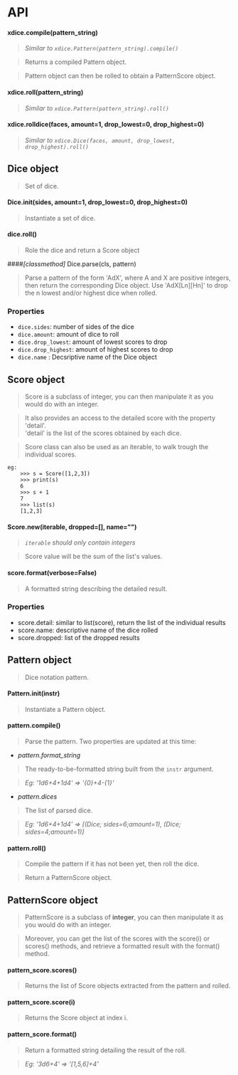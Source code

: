 # API

#### xdice.compile(pattern_string)

> *Similar to `xdice.Pattern(pattern_string).compile()`*

> Returns a compiled Pattern object.

> Pattern object can then be rolled to obtain a PatternScore object.

#### xdice.roll(pattern_string)

> *Similar to `xdice.Pattern(pattern_string).roll()`*

#### xdice.rolldice(faces, amount=1, drop_lowest=0, drop_highest=0)

> *Similar to `xdice.Dice(faces, amount, drop_lowest, drop_highest).roll()`*

## Dice object

> Set of dice.

#### Dice.__init__(sides, amount=1, drop_lowest=0, drop_highest=0)

> Instantiate a set of dice.

#### dice.roll()

> Role the dice and return a Score object

####*[classmethod]* Dice.parse(cls, pattern)

> Parse a pattern of the form 'AdX', where A and X are positive integers, then return the corresponding Dice object.
> Use 'AdX[Ln][Hn]' to drop the n lowest and/or highest dice when rolled.

### Properties

* `dice.sides`: number of sides of the dice
* `dice.amount`: amount of dice to roll
* `dice.drop_lowest`: amount of lowest scores to drop
* `dice.drop_highest`: amount of highest scores to drop
* `dice.name` : Decsriptive name of the Dice object

## Score object

> Score is a subclass of integer, you can then manipulate it as you would do with an integer.

> It also provides an access to the detailed score with the property 'detail'.  
 'detail' is the list of the scores obtained by each dice.

> Score class can also be used as an iterable, to walk trough the individual scores.

    eg:
        >>> s = Score([1,2,3])
        >>> print(s)
        6
        >>> s + 1
        7
        >>> list(s)
        [1,2,3]

#### Score.__new__(iterable, dropped=[], name="")

>*`iterable` should only contain integers*

> Score value will be the sum of the list's values.

#### score.format(verbose=False)

> A formatted string describing the detailed result.


### Properties

* score.detail: similar to list(score), return the list of the individual results
* score.name: descriptive name of the dice rolled
* score.dropped: list of the dropped results


## Pattern object

> Dice notation pattern.

#### Pattern.__init__(instr)

> Instantiate a Pattern object.

#### pattern.compile()

> Parse the pattern. Two properties are updated at this time:

* *pattern.format_string*

> The ready-to-be-formatted string built from the `instr` argument.

> *Eg: '1d6+4+1d4' => '{0}+4-{1}'*

 
* *pattern.dices*

> The list of parsed dice.

> *Eg: '1d6+4+1d4' => [(Dice; sides=6;amount=1), (Dice; sides=4;amount=1)]*

#### pattern.roll()

> Compile the pattern if it has not been yet, then roll the dice.

> Return a PatternScore object.

## PatternScore object

> PatternScore is a subclass of **integer**, you can then manipulate it as you would do with an integer.

> Moreover, you can get the list of the scores with the score(i) or scores() methods, and retrieve a formatted result with the format() method.

#### pattern_score.scores()

> Returns the list of Score objects extracted from the pattern and rolled.

#### pattern_score.score(i)

> Returns the Score object at index i.

#### pattern_score.format()

> Return a formatted string detailing the result of the roll.

> *Eg: '3d6+4' => '[1,5,6]+4'*


